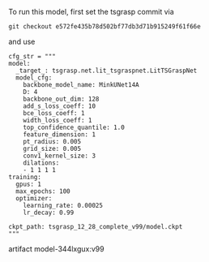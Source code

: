To run this model, first set the tsgrasp commit via

```
git checkout e572fe435b78d502bf77db3d71b915249f61f66e
```

and use
```
cfg_str = """
model:
  _target_: tsgrasp.net.lit_tsgraspnet.LitTSGraspNet
  model_cfg:
    backbone_model_name: MinkUNet14A
    D: 4
    backbone_out_dim: 128
    add_s_loss_coeff: 10
    bce_loss_coeff: 1
    width_loss_coeff: 1
    top_confidence_quantile: 1.0
    feature_dimension: 1
    pt_radius: 0.005
    grid_size: 0.005
    conv1_kernel_size: 3
    dilations:
    - 1 1 1 1
training:
  gpus: 1
  max_epochs: 100
  optimizer:
    learning_rate: 0.00025
    lr_decay: 0.99

ckpt_path: tsgrasp_12_28_complete_v99/model.ckpt
"""
```

artifact model-344lxgux:v99